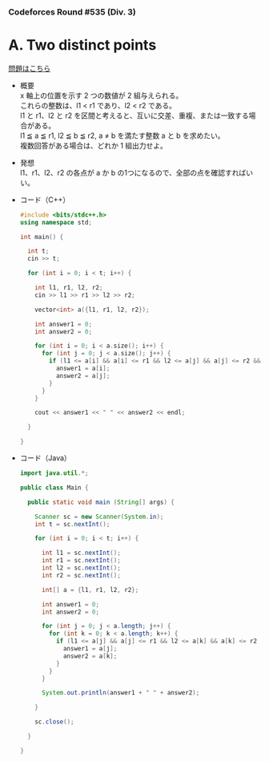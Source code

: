 ### Codeforces Round #535 (Div. 3)

# A. Two distinct points

  [問題はこちら](https://codeforces.com/problemset/problem/1108/A)
  
- 概要<br>
  x 軸上の位置を示す 2 つの数値が 2 組与えられる。<br>
  これらの整数は、l1 < r1 であり、l2 < r2 である。<br>
  l1 と r1、l2 と r2 を区間と考えると、互いに交差、重複、または一致する場合がある。<br>
  l1 ≦ a ≦ r1, l2 ≦ b ≦ r2, a ≠ b を満たす整数 a と b を求めたい。<br>
  複数回答がある場合は、どれか 1 組出力せよ。 

  
- 発想<br>
  l1、r1、l2、r2 の各点が a か b の1つになるので、全部の点を確認すればいい。 
  
  
- コード（C++）

  ```cpp
  #include <bits/stdc++.h>
  using namespace std;

  int main() {

    int t;
    cin >> t;

    for (int i = 0; i < t; i++) {

      int l1, r1, l2, r2;
      cin >> l1 >> r1 >> l2 >> r2;

      vector<int> a({l1, r1, l2, r2});

      int answer1 = 0;
      int answer2 = 0;

      for (int i = 0; i < a.size(); i++) {
        for (int j = 0; j < a.size(); j++) {
          if (l1 <= a[i] && a[i] <= r1 && l2 <= a[j] && a[j] <= r2 && a[i] != a[j]) {
            answer1 = a[i];
            answer2 = a[j];
          }
        }
      } 

      cout << answer1 << " " << answer2 << endl;

    }

  }
  ```
  
- コード（Java）

  ```java
  import java.util.*;

  public class Main {

    public static void main (String[] args) {

      Scanner sc = new Scanner(System.in);
      int t = sc.nextInt();

      for (int i = 0; i < t; i++) {

        int l1 = sc.nextInt();
        int r1 = sc.nextInt();
        int l2 = sc.nextInt();
        int r2 = sc.nextInt();

        int[] a = {l1, r1, l2, r2};

        int answer1 = 0;
        int answer2 = 0;

        for (int j = 0; j < a.length; j++) {
          for (int k = 0; k < a.length; k++) {
            if (l1 <= a[j] && a[j] <= r1 && l2 <= a[k] && a[k] <= r2 && a[j] != a[k]) {
              answer1 = a[j];
              answer2 = a[k];
            }
          }
        } 

        System.out.println(answer1 + " " + answer2);

      }

      sc.close();

    }

  }
  ```
    